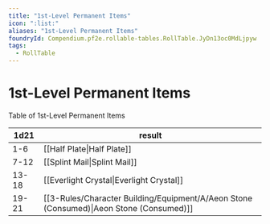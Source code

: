 ```yaml
---
title: "1st-Level Permanent Items"
icon: ":list:"
aliases: "1st-Level Permanent Items"
foundryId: Compendium.pf2e.rollable-tables.RollTable.JyDn13oc0MdLjpyw
tags:
  - RollTable
---
```


# 1st-Level Permanent Items
<p>Table of 1st-Level Permanent Items</p>

| 1d21 | result |
|------|--------|
| 1-6 | [[Half Plate\|Half Plate]] |
| 7-12 | [[Splint Mail\|Splint Mail]] |
| 13-18 | [[Everlight Crystal\|Everlight Crystal]] |
| 19-21 | [[3-Rules/Character Building/Equipment/A/Aeon Stone (Consumed)\|Aeon Stone (Consumed)]] |
